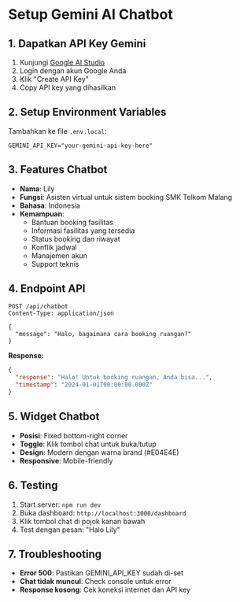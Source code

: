 # Setup Gemini AI Chatbot

## 1. Dapatkan API Key Gemini

1. Kunjungi [Google AI Studio](https://makersuite.google.com/app/apikey)
2. Login dengan akun Google Anda
3. Klik "Create API Key"
4. Copy API key yang dihasilkan

## 2. Setup Environment Variables

Tambahkan ke file `.env.local`:

```env
GEMINI_API_KEY="your-gemini-api-key-here"
```

## 3. Features Chatbot

- **Nama**: Lily
- **Fungsi**: Asisten virtual untuk sistem booking SMK Telkom Malang
- **Bahasa**: Indonesia
- **Kemampuan**:
  - Bantuan booking fasilitas
  - Informasi fasilitas yang tersedia
  - Status booking dan riwayat
  - Konflik jadwal
  - Manajemen akun
  - Support teknis

## 4. Endpoint API

```
POST /api/chatbot
Content-Type: application/json

{
  "message": "Halo, bagaimana cara booking ruangan?"
}
```

**Response:**
```json
{
  "response": "Halo! Untuk booking ruangan, Anda bisa...",
  "timestamp": "2024-01-01T00:00:00.000Z"
}
```

## 5. Widget Chatbot

- **Posisi**: Fixed bottom-right corner
- **Toggle**: Klik tombol chat untuk buka/tutup
- **Design**: Modern dengan warna brand (#E04E4E)
- **Responsive**: Mobile-friendly

## 6. Testing

1. Start server: `npm run dev`
2. Buka dashboard: `http://localhost:3000/dashboard`
3. Klik tombol chat di pojok kanan bawah
4. Test dengan pesan: "Halo Lily"

## 7. Troubleshooting

- **Error 500**: Pastikan GEMINI_API_KEY sudah di-set
- **Chat tidak muncul**: Check console untuk error
- **Response kosong**: Cek koneksi internet dan API key
